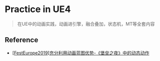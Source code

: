 # Practice in UE4
> 在UE中的动画实践，动画进引擎，融合叠加，状态机，MT等全套内容

## Reference
- [[FestEurope2019]充分利用动画蓝图优势-《堡垒之夜》中的动态动作](https://www.bilibili.com/video/BV1gJ411J7hJ?share_source=copy_web)